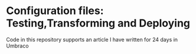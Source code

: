 # Configuration files: Testing,Transforming and Deploying
Code in this repository supports an article I have written for 24 days in Umbraco
